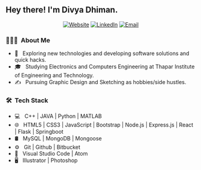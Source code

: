 <!-- - 👋 Hi, I’m @divyadhimaan
- 👀 I’m interested in Software developing
- 📫 you can reach me on linkedIn (https://www.linkedin.com/in/divya-dhiman/) -->

<!---
divyadhimaan/divyadhimaan is a ✨ special ✨ repository because its `README.md` (this file) appears on your GitHub profile.
You can click the Preview link to take a look at your changes.
--->
<!-- <img src="https://raw.githubusercontent.com/AVS1508/AVS1508/master/assets/Aditya%20Vikram%20Singh%20Banner.png"> -->

<h2> Hey there! I'm Divya Dhiman.</h2>

<!-- <h3> 🤝🏻 &nbsp;Connect with Me </h3> -->
<!-- https://divyaportfolio.netlify.app/ -->
<p align="center">
<a href="https://divyaportfolio.netlify.app/" target="_blank"><img alt="Website" src="https://img.shields.io/badge/Website-https://divyaportfolio.netlify.app/-blue?style=flat-square"></a>
<a href="https://www.linkedin.com/in/divya-dhiman/" target="_blank"><img alt="LinkedIn" src="https://img.shields.io/badge/LinkedIn-Divya%20Dhiman-blue?style=flat-square&logo=linkedin"></a>
<!-- <a href="https://www.instagram.com/adityavs_/"><img alt="Instagram" src="https://img.shields.io/badge/Instagram-adityavs__-blue?style=flat-square&logo=instagram"></a> -->
<a href="mailto:dhimandivya713@gmail.com" target="_blank"><img alt="Email" src="https://img.shields.io/badge/Email-dhimandivya713@gmail.com-blue?style=flat-square&logo=gmail"></a>
</p>

<h3> 👨🏻‍💻 &nbsp;About Me </h3>

- 🤔 &nbsp; Exploring new technologies and developing software solutions and quick hacks.
- 🎓 &nbsp; Studying Electronics and Computers Engineering at Thapar Institute of Engineering and Technology.
- ✍️ &nbsp; Pursuing Graphic Design and Sketching as hobbies/side hustles.
<!-- - 💼 &nbsp; Working as a Business Development Associate at VirtuBox InfoTech Private Limited. -->
<!-- - 🌱 &nbsp; Learning more about Cloud Architecture, Systems Design and Artificial Intelligence. -->

<h3> 🛠 &nbsp;Tech Stack</h3>

- 💻 &nbsp; C++ | JAVA | Python | MATLAB 
- 🌐 &nbsp; HTML5 | CSS3 | JavaScript | Bootstrap | Node.js | Express.js | React | Flask | Springboot
- 🛢 &nbsp; MySQL | MongoDB | Mongoose
- ⚙️ &nbsp; Git | Github | Bitbucket
- 🔧 &nbsp; Visual Studio Code | Atom
- 🖥 &nbsp; Illustrator | Photoshop

<br/>
<!-- 
<h3> 🛠 &nbsp;Competitive Programming Platforms</h3>

- 💻 &nbsp; Leetcode 
- 🌐 &nbsp; HTML5 | CSS3 | JavaScript | Bootstrap | Node.js | Express.js | React
- 🛢 &nbsp; MySQL | MongoDB | Mongoose
- ⚙️ &nbsp; Git | Github
- 🔧 &nbsp; Visual Studio Code | Atom
- 🖥 &nbsp; Illustrator | Photoshop

<br/> -->

<a href="https://github.com/divyadhimaan">
<!--   <img height="180em" src="https://github-readme-stats.vercel.app/api?username=divyadhimaan&theme=buefy&show_icons=true" /> -->
<!--   <img height="180em" src="https://github-readme-stats.vercel.app/api/top-langs/?username=divyadhimaan&theme=buefy&layout=compact" /> -->
</a>

<!-- <br/> -->


